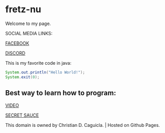 # fretz-nu
  Welcome to my page. 
  
  SOCIAL MEDIA LINKS:
  
  [FACEBOOK](https://www.facebook.com/1Caguicla.christian/)
  
  [DISCORD](http://discordapp.com/users/859873924211802172)
  
  This is my favorite code in java:
  ```java
System.out.println("Hello World!");
System.exit(0);
```
## Best way to learn how to program:
[VIDEO](https://www.youtube.com/watch?v=dQw4w9WgXcQ)
  
  [SECRET SAUCE](https://rentry.org/fretz)
  
This domain is owned by Christian D. Caguicla. 
| Hosted on Github Pages.
